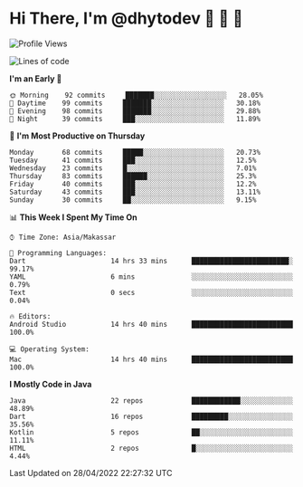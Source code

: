 # Hi There, I'm @dhytodev 👋 👋 👋

<!--
**DhytoDev/dhytodev** is a ✨ _special_ ✨ repository because its `README.md` (this file) appears on your GitHub profile.

Here are some ideas to get you started:

- 🔭 I’m currently working on ...
- 🌱 I’m currently learning ...
- 👯 I’m looking to collaborate on ...
- 🤔 I’m looking for help with ...
- 💬 Ask me about ...
- 📫 How to reach me: ...
- 😄 Pronouns: ...
- ⚡ Fun fact: ...
-->

<!--START_SECTION:waka-->
![Profile Views](http://img.shields.io/badge/Profile%20Views-0-blue)

![Lines of code](https://img.shields.io/badge/From%20Hello%20World%20I%27ve%20Written-133%20Thousand%20lines%20of%20code-blue)

**I'm an Early 🐤** 

```text
🌞 Morning    92 commits     ███████░░░░░░░░░░░░░░░░░░   28.05% 
🌆 Daytime    99 commits     ███████░░░░░░░░░░░░░░░░░░   30.18% 
🌃 Evening    98 commits     ███████░░░░░░░░░░░░░░░░░░   29.88% 
🌙 Night      39 commits     ███░░░░░░░░░░░░░░░░░░░░░░   11.89%

```
📅 **I'm Most Productive on Thursday** 

```text
Monday       68 commits     █████░░░░░░░░░░░░░░░░░░░░   20.73% 
Tuesday      41 commits     ███░░░░░░░░░░░░░░░░░░░░░░   12.5% 
Wednesday    23 commits     █░░░░░░░░░░░░░░░░░░░░░░░░   7.01% 
Thursday     83 commits     ██████░░░░░░░░░░░░░░░░░░░   25.3% 
Friday       40 commits     ███░░░░░░░░░░░░░░░░░░░░░░   12.2% 
Saturday     43 commits     ███░░░░░░░░░░░░░░░░░░░░░░   13.11% 
Sunday       30 commits     ██░░░░░░░░░░░░░░░░░░░░░░░   9.15%

```


📊 **This Week I Spent My Time On** 

```text
⌚︎ Time Zone: Asia/Makassar

💬 Programming Languages: 
Dart                     14 hrs 33 mins      ████████████████████████░   99.17% 
YAML                     6 mins              ░░░░░░░░░░░░░░░░░░░░░░░░░   0.79% 
Text                     0 secs              ░░░░░░░░░░░░░░░░░░░░░░░░░   0.04%

🔥 Editors: 
Android Studio           14 hrs 40 mins      █████████████████████████   100.0%

💻 Operating System: 
Mac                      14 hrs 40 mins      █████████████████████████   100.0%

```

**I Mostly Code in Java** 

```text
Java                     22 repos            ████████████░░░░░░░░░░░░░   48.89% 
Dart                     16 repos            █████████░░░░░░░░░░░░░░░░   35.56% 
Kotlin                   5 repos             ██░░░░░░░░░░░░░░░░░░░░░░░   11.11% 
HTML                     2 repos             █░░░░░░░░░░░░░░░░░░░░░░░░   4.44%

```



 Last Updated on 28/04/2022 22:27:32 UTC
<!--END_SECTION:waka-->
